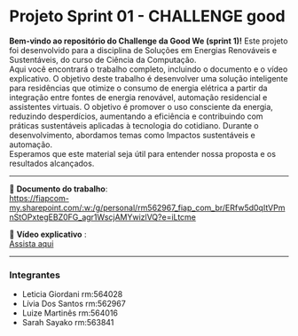# Projeto Sprint 01 - CHALLENGE good 

**Bem-vindo ao repositório do Challenge da Good We (sprint 1)!**
Este projeto foi desenvolvido para a disciplina de Soluções em Energias Renováveis e Sustentáveis, do curso de Ciência da Computação.  
Aqui você encontrará o trabalho completo, incluindo o documento e o vídeo explicativo.
O objetivo deste trabalho é desenvolver uma solução inteligente para residências que otimize o consumo de energia elétrica a partir da integração entre fontes de energia renovável, automação residencial e assistentes virtuais. O objetivo é promover o uso consciente da energia, reduzindo desperdícios, aumentando a eficiência e contribuindo com práticas sustentáveis aplicadas à tecnologia do cotidiano. 
Durante o desenvolvimento, abordamos temas como Impactos sustentáveis e automação.  
Esperamos que este material seja útil para entender nossa proposta e os resultados alcançados.

---


📄 **Documento do trabalho**:  
https://fiapcom-my.sharepoint.com/:w:/g/personal/rm562967_fiap_com_br/ERfw5d0qItVPmnStOPxtegEBZ0FG_agr1WscjAMYwizlVQ?e=iLtcme

🎥 **Vídeo explicativo** :  
[Assista aqui](https://youtu.be/7xGXAkZr9i8)

---

### Integrantes
- Leticia Giordani rm:564028
- Lívia Dos Santos rm:562967
- Luize Martinês   rm:564016  
- Sarah Sayako     rm:563841


